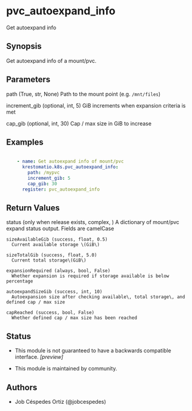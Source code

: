 # pvc_autoexpand_info
Get autoexpand info

## Synopsis

Get autoexpand info of a mount/pvc\.




## Parameters

  path (True, str, None)
    Path to the mount point \(e\.g\. <code>/mnt/files</code>\)

  increment_gib (optional, int, 5)
    GiB increments when expansion criteria is met

  cap_gib (optional, int, 30)
    Cap / max size in GiB to increase



## Examples

```yaml
    
    - name: Get autoexpand info of mount/pvc
      krestomatio.k8s.pvc_autoexpand_info:
        path: /mypvc
        increment_gib: 5
        cap_gib: 30
      register: pvc_autoexpand_info

```


## Return Values

  status (only when release exists, complex, )
    A dictionary of mount/pvc expand status output\. Fields are camelCase

    sizeAvailableGib (success, float, 0.5)
      Current available storage \(GiB\)

    sizeTotalGib (success, float, 5.0)
      Current total storage\(GiB\)

    expansionRequired (always, bool, False)
      Whether expansion is required if storage available is below percentage

    autoexpandSizeGib (success, int, 10)
      Autoexpansion size after checking available\, total storage\, and defined cap / max size

    capReached (success, bool, False)
      Whether defined cap / max size has been reached




## Status

- This module is not guaranteed to have a backwards compatible interface. *[preview]*

- This module is maintained by community.

## Authors

- Job Céspedes Ortiz \(\@jobcespedes\)

